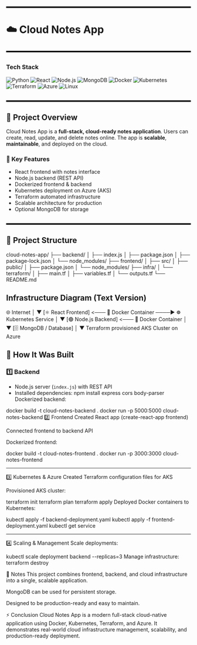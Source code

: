<div style="border-top: 4px solid black; margin: 30px 0;"></div>

# ☁️ Cloud Notes App

<div style="border-top: 4px solid black; margin: 30px 0;"></div>

###  Tech Stack
![Python](https://img.shields.io/badge/Python-3776AB?style=for-the-badge&logo=python&logoColor=white) 
![React](https://img.shields.io/badge/React-61DAFB?style=for-the-badge&logo=react&logoColor=black) 
![Node.js](https://img.shields.io/badge/Node.js-339933?style=for-the-badge&logo=node.js&logoColor=white) 
![MongoDB](https://img.shields.io/badge/MongoDB-47A248?style=for-the-badge&logo=mongodb&logoColor=white) 
![Docker](https://img.shields.io/badge/Docker-2496ED?style=for-the-badge&logo=docker&logoColor=white) 
![Kubernetes](https://img.shields.io/badge/Kubernetes-326CE5?style=for-the-badge&logo=kubernetes&logoColor=white) 
![Terraform](https://img.shields.io/badge/Terraform-7B42BC?style=for-the-badge&logo=terraform&logoColor=white) 
![Azure](https://img.shields.io/badge/Azure-0089D6?style=for-the-badge&logo=microsoft-azure&logoColor=white) 
![Linux](https://img.shields.io/badge/Linux-FCC624?style=for-the-badge&logo=linux&logoColor=black)  

<div style="border-top: 4px solid black; margin: 30px 0;"></div>

## 📝 Project Overview

Cloud Notes App is a **full-stack, cloud-ready notes application**. Users can create, read, update, and delete notes online. The app is **scalable**, **maintainable**, and deployed on the cloud.

### 🔑 Key Features
-  React frontend with notes interface  
-  Node.js backend (REST API)  
-  Dockerized frontend & backend  
-  Kubernetes deployment on Azure (AKS)  
-  Terraform automated infrastructure  
-  Scalable architecture for production  
-  Optional MongoDB for storage  

<div style="border-top: 4px solid black; margin: 30px 0;"></div>


## 📂 Project Structure

cloud-notes-app/
├── backend/
│ ├── index.js
│ ├── package.json
│ ├── package-lock.json
│ └── node_modules/
├── frontend/
│ ├── src/
│ ├── public/
│ ├── package.json
│ └── node_modules/
├── infra/
│ └── terraform/
│ ├── main.tf
│ ├── variables.tf
│ └── outputs.tf
└── README.md


##  Infrastructure Diagram (Text Version)


  🌐 Internet
     │
     ▼
[⚛️ React Frontend] <─── 🐳 Docker Container ────► ☸️ Kubernetes Service
│
▼
[🟢 Node.js Backend] <─── 🐳 Docker Container
│
▼
[🗄️ MongoDB / Database]
│
▼
Terraform provisioned
AKS Cluster on Azure



## 🚀 How It Was Built

### 1️⃣ Backend
- Node.js server (`index.js`) with REST API  
- Installed dependencies:
npm install express cors body-parser
Dockerized backend:


docker build -t cloud-notes-backend .
docker run -p 5000:5000 cloud-notes-backend
2️⃣ Frontend
Created React app (create-react-app frontend)

Connected frontend to backend API

Dockerized frontend:


docker build -t cloud-notes-frontend .
docker run -p 3000:3000 cloud-notes-frontend

---


3️⃣ Kubernetes & Azure
Created Terraform configuration files for AKS

Provisioned AKS cluster:


terraform init
terraform plan
terraform apply
Deployed Docker containers to Kubernetes:


kubectl apply -f backend-deployment.yaml
kubectl apply -f frontend-deployment.yaml
kubectl get service

---


4️⃣ Scaling & Management
Scale deployments:


kubectl scale deployment backend --replicas=3
Manage infrastructure:
terraform destroy

📌 Notes
This project combines frontend, backend, and cloud infrastructure into a single, scalable application.

MongoDB can be used for persistent storage.

Designed to be production-ready and easy to maintain.

⚡ Conclusion
Cloud Notes App is a modern full-stack cloud-native application using Docker, Kubernetes, Terraform, and Azure. It demonstrates real-world cloud infrastructure management, scalability, and production-ready deployment.
